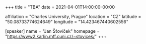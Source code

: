 +++
title = "TBA"
date = 2021-04-01T14:00:00-00:00

affiliation = "Charles University, Prague"
location = "CZ"
latitude = "50.08733774624649"
longitude = "14.423467440602556"

[speaker]
  name = "Jan Šťovíček"
  homepage = "https://www2.karlin.mff.cuni.cz/~stovicek/"
+++
